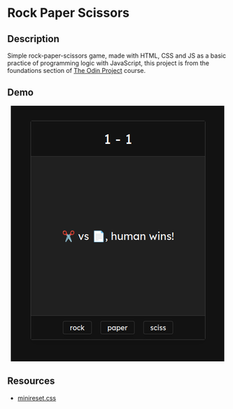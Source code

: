 # Rock Paper Scissors

## Description
Simple rock-paper-scissors game, made with HTML, CSS and JS as a basic practice of programming logic with JavaScript, this project is from the foundations section of [The Odin Project](https://www.theodinproject.com) course.

## Demo
<p align="center">
  <img alt="Demo image 0" src="demo/demo-0.png">
</p>

## Resources
- [minireset.css](https://github.com/jgthms/minireset.css)